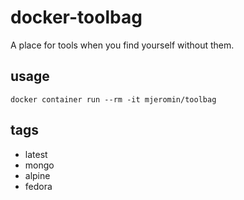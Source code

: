 # docker-toolbag
A place for tools when you find yourself without them.

## usage
```
docker container run --rm -it mjeromin/toolbag
```

## tags
* latest
* mongo
* alpine
* fedora 
